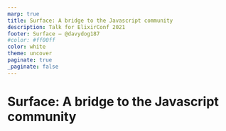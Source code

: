 ```yaml
---
marp: true
title: Surface: A bridge to the Javascript community
description: Talk for ElixirConf 2021
footer: Surface — @davydog187
#color: #ff00ff
color: white
theme: uncover
paginate: true
_paginate: false
---
```


# Surface: A bridge to the Javascript community

